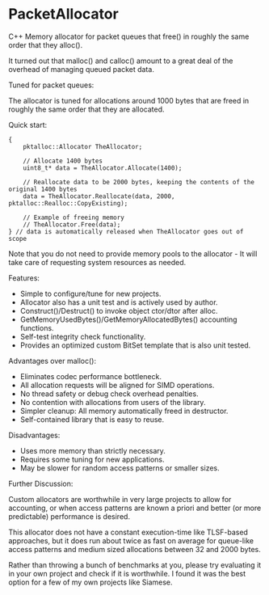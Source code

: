 # PacketAllocator
C++ Memory allocator for packet queues that free() in roughly the same order that they alloc().

It turned out that malloc() and calloc() amount to a great deal of
the overhead of managing queued packet data.

Tuned for packet queues:

The allocator is tuned for allocations around 1000 bytes that are freed in
roughly the same order that they are allocated.

Quick start:

    {
        pktalloc::Allocator TheAllocator;

        // Allocate 1400 bytes
        uint8_t* data = TheAllocator.Allocate(1400);

        // Reallocate data to be 2000 bytes, keeping the contents of the original 1400 bytes
        data = TheAllocator.Reallocate(data, 2000, pktalloc::Realloc::CopyExisting);

        // Example of freeing memory
        // TheAllocator.Free(data);
    } // data is automatically released when TheAllocator goes out of scope

Note that you do not need to provide memory pools to the allocator - It will take care of requesting system resources as needed.


Features:
* Simple to configure/tune for new projects.
* Allocator also has a unit test and is actively used by author.
* Construct()/Destruct() to invoke object ctor/dtor after alloc.
* GetMemoryUsedBytes()/GetMemoryAllocatedBytes() accounting functions.
* Self-test integrity check functionality.
* Provides an optimized custom BitSet template that is also unit tested.

Advantages over malloc():
* Eliminates codec performance bottleneck.
* All allocation requests will be aligned for SIMD operations.
* No thread safety or debug check overhead penalties.
* No contention with allocations from users of the library.
* Simpler cleanup: All memory automatically freed in destructor.
* Self-contained library that is easy to reuse.

Disadvantages:
* Uses more memory than strictly necessary.
* Requires some tuning for new applications.
* May be slower for random access patterns or smaller sizes.

Further Discussion:

Custom allocators are worthwhile in very large projects to allow for
accounting, or when access patterns are known a priori and better
(or more predictable) performance is desired.

This allocator does not have a constant execution-time like TLSF-based
approaches, but it does run about twice as fast on average for queue-like
access patterns and medium sized allocations between 32 and 2000 bytes.

Rather than throwing a bunch of benchmarks at you, please try evaluating it
in your own project and check if it is worthwhile.  I found it was the best
option for a few of my own projects like Siamese.
